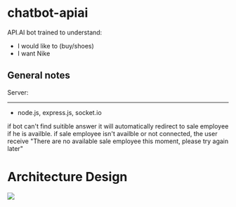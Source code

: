 # chatbot-apiai

API.AI bot trained to understand:
* I would like to (buy/shoes)
* I want Nike

General notes
-------------

Server:
_______
* node.js, express.js, socket.io

if bot can't find suitible answer it will automatically redirect to sale employee if he is availble.
if sale employee isn't availble or not connected, the user receive "There are no available sale employee this moment, please try again later"


# Architecture Design
![](https://i.imgur.com/lPYSK59.png)
